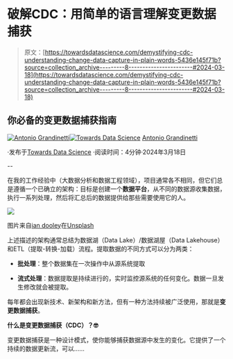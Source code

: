 # 破解CDC：用简单的语言理解变更数据捕获

> 原文：[https://towardsdatascience.com/demystifying-cdc-understanding-change-data-capture-in-plain-words-5436e145f71b?source=collection_archive---------8-----------------------#2024-03-18](https://towardsdatascience.com/demystifying-cdc-understanding-change-data-capture-in-plain-words-5436e145f71b?source=collection_archive---------8-----------------------#2024-03-18)

## 你必备的变更数据捕获指南

[](https://medium.com/@antoniograndinetti91?source=post_page---byline--5436e145f71b--------------------------------)[![Antonio Grandinetti](../Images/f97ba21a6eb1bf1f66174953511afcd2.png)](https://medium.com/@antoniograndinetti91?source=post_page---byline--5436e145f71b--------------------------------)[](https://towardsdatascience.com/?source=post_page---byline--5436e145f71b--------------------------------)[![Towards Data Science](../Images/a6ff2676ffcc0c7aad8aaf1d79379785.png)](https://towardsdatascience.com/?source=post_page---byline--5436e145f71b--------------------------------) [Antonio Grandinetti](https://medium.com/@antoniograndinetti91?source=post_page---byline--5436e145f71b--------------------------------)

·发布于[Towards Data Science](https://towardsdatascience.com/?source=post_page---byline--5436e145f71b--------------------------------) ·阅读时间：4分钟·2024年3月18日

--

在我的工作经验中（大数据分析和数据工程领域），项目通常各不相同，但它们总是遵循一个已确立的架构：目标是创建一个**数据平台**，从不同的数据源收集数据，执行一系列处理，然后将汇总后的数据提供给那些需要使用它的人。

![](../Images/44bfda3016082f6036af858cc968c41a.png)

图片来自[ian dooley](https://unsplash.com/@sadswim?utm_source=medium&utm_medium=referral)在[Unsplash](https://unsplash.com/?utm_source=medium&utm_medium=referral)

上述描述的架构通常总结为数据湖（Data Lake）/数据湖屋（Data Lakehouse）和ETL（提取-转换-加载）流程。提取数据的不同方式可以分为两类：

+   **批处理**：整个数据集在一次操作中从源系统提取

+   **流式处理**：数据提取是持续进行的，实时监控源系统的任何变化。数据一旦发生修改就会被提取。

每年都会出现新技术、新架构和新方法，但有一种方法持续被广泛使用，那就是**变更数据捕获**。

**什么是变更数据捕获（CDC）？🤓**

变更数据捕获是一种设计模式，使你能够捕获数据源中发生的变化。它提供了一个持续的数据更新流，可以……
